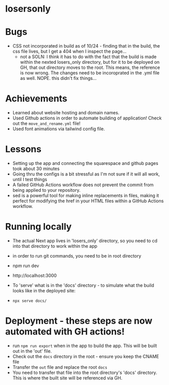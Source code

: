 # losersonly


# Bugs
- CSS not incorporated in build as of 10/24 - finding that in the build, the css file lives, but I get a 404 when I inspect the page...
  - not a SOLN: I think it has to do with the fact that the build is made within the nexted losers_only directory, but for it to be deployed on GH, that out directory moves to the root. This means, the reference is now wrong. The changes need to be incoroprated in the .yml file as well. NOPE. this didn't fix things...

# Achievements
- Learned about website hosting and domain names.
- Used Github actions in order to automate building of application! Check out the `move_and_rename.yml` file!
- Used font animations via tailwind config file.

# Lessons
- Setting up the app and connecting the squarespace and github pages took about 30 minutes
- Going thru the configs is a bit stressful as I'm not sure if it will all work, until I test things
- A failed GitHub Actions workflow does not prevent the commit from being applied to your repository.
- sed is a powerful tool for making inline replacements in files, making it perfect for modifying the href in your HTML files within a GitHub Actions workflow.

# Running locally
- The actual Next app lives in 'losers_only' directory, so you need to cd into that directory to work within the app
- in order to run git commands, you need to be in root directory

- npm run dev
- http://localhost:3000

- To 'serve' what is in the 'docs' directory - to simulate what the build looks like in the deployed site:
- `npx serve docs/`

# Deployment - these steps are now automated with GH actions!
- run `npm run export` when in the app to build the app. This will be built out in the 'out' file. 
- Check out the `docs` directory in the root - ensure you keep the CNAME file
- Transfer the `out` file and replace the root `docs`
- You need to transfer that file into the root directory's 'docs' directory. This is where the built site will be referenced via GH.
